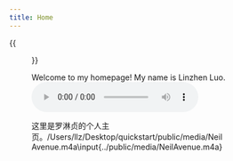 ```yaml
---
title: Home
---
```


{{<figure src="/media/D.JPG" title="This is me, which is me (我就是我，不一样的烟火)" width="450">}}

Welcome to my homepage! My name is Linzhen Luo. <audio controls><source src="/media/Neil Avenue.m4a" 

这里是罗淋贞的个人主页。/Users/llz/Desktop/quickstart/public/media/Neil Avenue.m4a\input{../public/media/NeilAvenue.m4a}
